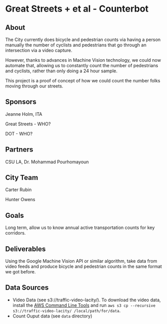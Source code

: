 # Great Streets + et al - Counterbot 

## About

The City currently does bicycle and pedestrian counts via having a person manually the number of cyclists and pedestrians that go through an intersection via a video capture. 

However, thanks to advances in Machine Vision technology, we could now automate that, allowing us to constantly count the number of pedestrians and cyclists, rather than only doing a 24 hour sample. 

This project is a proof of concept of how we could count the number folks moving through our streets. 
## Sponsors

Jeanne Holm, ITA

Great Streets - WHO? 

DOT - WHO? 

## Partners

CSU LA, Dr. Mohammad Pourhomayoun
## City Team

Carter Rubin 

Hunter Owens

## Goals

Long term, allow us to know annual active transportation counts for key corridors. 

## Deliverables

Using the Google Machine Vision API or similar algorithm, take data from video feeds and produce bicycle and pedestrian counts in the same format we got before. 

## Data Sources

* Video Data (see s3://traffic-video-lacity/). To download the video data, install the [AWS Command Line Tools](https://aws.amazon.com/cli/) and run `aws s3 cp --recursive s3://traffic-video-lacity/ /local/path/for/data`.
* Count Ouput data (see `data` directory)
